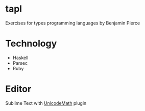 # tapl

Exercises for types programming languages by Benjamin Pierce

# Technology

* Haskell
* Parsec
* Ruby

# Editor

Sublime Text with [UnicodeMath](https://github.com/mvoidex/UnicodeMath/) plugin
